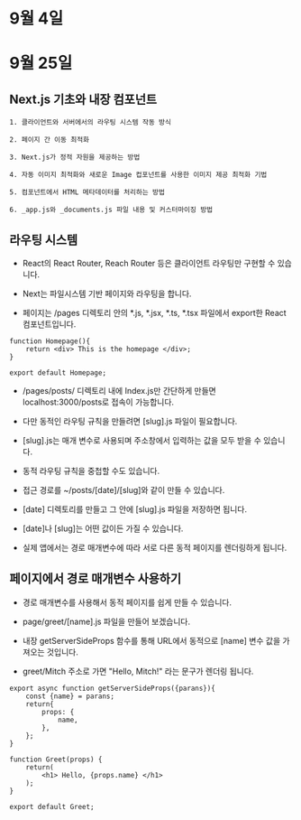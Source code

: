 # 9월 4일

# 9월 25일

## Next.js 기초와 내장 컴포넌트

```
1. 클라이언트와 서버에서의 라우팅 시스템 작동 방식

2. 페이지 간 이동 최적화

3. Next.js가 정적 자원을 제공하는 방법

4. 자동 이미지 최적화와 새로운 Image 컵포넌트를 사용한 이미지 제공 최적화 기법

5. 컴포넌트에서 HTML 메타데이터를 처리하는 방법

6. _app.js와 _documents.js 파일 내용 및 커스터마이징 방법
```
## 라우팅 시스템

- React의 React Router, Reach Router 등은 클라이언트 라우팅만 구현할 수 있습니다.

- Next는 파일시스템 기반 페이지와 라우팅을 합니다.

- 페이지는 /pages 디렉토리 안의 *.js, *.jsx, *.ts, *.tsx 파일에서 export한 React 컴포넌트입니다.

```
function Homepage(){
    return <div> This is the homepage </div>;
}

export default Homepage;
```

- /pages/posts/ 디렉토리 내에 Index.js만 간단하게 만들면 localhost:3000/posts로 접속이 가능합니다.

- 다만 동적인 라우팅 규칙을 만들려면 [slug].js 파일이 필요합니다.

- [slug].js는 매개 변수로 사용되며 주소창에서 입력하는 값을 모두 받을 수 있습니다.

- 동적 라우팅 규칙을 중첩할 수도 있습니다.

- 접근 경로를  ~/posts/[date]/[slug]와 같이 만들 수 있습니다.

- [date] 디렉토리를 만들고 그 안에 [slug].js 파일을 저장하면 됩니다.

- [date]나 [slug]는 어떤 값이든 가질 수 있습니다.

- 실제 앱에서는 경로 매개변수에 따라 서로 다른 동적 페이지를 렌더링하게 됩니다.

## 페이지에서 경로 매개변수 사용하기

- 경로 매개변수를 사용해서 동적 페이지를 쉽게 만들 수 있습니다.

- page/greet/[name].js 파일을 만들어 보겠습니다.

- 내장 getServerSideProps 함수를 통해 URL에서 동적으로 [name] 변수 값을 가져오는 것입니다.

- greet/Mitch 주소로 가면 "Hello, Mitch!" 라는 문구가 렌더링 됩니다.

```
export async function getServerSideProps({parans}){
    const {name} = parans;
    return{
        props: {
            name,
        },
    };
}

function Greet(props) {
    return(
        <h1> Hello, {props.name} </h1>
    );
}

export default Greet;
```



